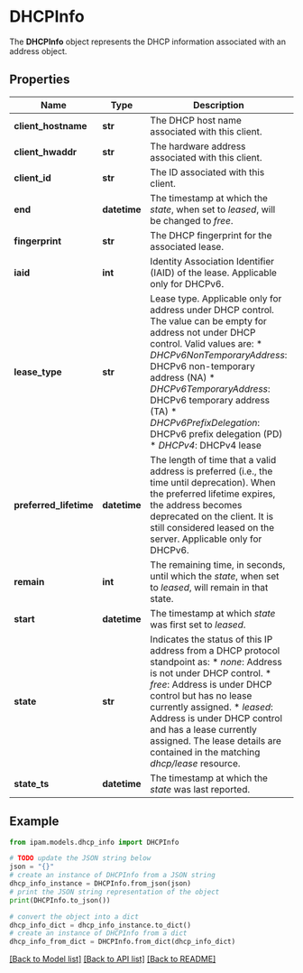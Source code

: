 # DHCPInfo

The __DHCPInfo__ object represents the DHCP information associated with an address object.

## Properties

Name | Type | Description | Notes
------------ | ------------- | ------------- | -------------
**client_hostname** | **str** | The DHCP host name associated with this client. | [optional] [readonly] 
**client_hwaddr** | **str** | The hardware address associated with this client. | [optional] [readonly] 
**client_id** | **str** | The ID associated with this client. | [optional] [readonly] 
**end** | **datetime** | The timestamp at which the _state_, when set to _leased_, will be changed to _free_. | [optional] [readonly] 
**fingerprint** | **str** | The DHCP fingerprint for the associated lease. | [optional] [readonly] 
**iaid** | **int** | Identity Association Identifier (IAID) of the lease. Applicable only for DHCPv6. | [optional] [readonly] 
**lease_type** | **str** | Lease type. Applicable only for address under DHCP control. The value can be empty for address not under DHCP control.  Valid values are: * _DHCPv6NonTemporaryAddress_: DHCPv6 non-temporary address (NA) * _DHCPv6TemporaryAddress_: DHCPv6 temporary address (TA) * _DHCPv6PrefixDelegation_: DHCPv6 prefix delegation (PD) * _DHCPv4_: DHCPv4 lease | [optional] [readonly] 
**preferred_lifetime** | **datetime** | The length of time that a valid address is preferred (i.e., the time until deprecation). When the preferred lifetime expires, the address becomes deprecated on the client. It is still considered leased on the server. Applicable only for DHCPv6. | [optional] [readonly] 
**remain** | **int** | The remaining time, in seconds, until which the _state_, when set to _leased_, will remain in that state. | [optional] [readonly] 
**start** | **datetime** | The timestamp at which _state_ was first set to _leased_. | [optional] [readonly] 
**state** | **str** | Indicates the status of this IP address from a DHCP protocol standpoint as:   * _none_: Address is not under DHCP control.   * _free_: Address is under DHCP control but has no lease currently assigned.   * _leased_: Address is under DHCP control and has a lease currently assigned. The lease details are contained in the matching _dhcp/lease_ resource. | [optional] [readonly] 
**state_ts** | **datetime** | The timestamp at which the _state_ was last reported. | [optional] [readonly] 

## Example

```python
from ipam.models.dhcp_info import DHCPInfo

# TODO update the JSON string below
json = "{}"
# create an instance of DHCPInfo from a JSON string
dhcp_info_instance = DHCPInfo.from_json(json)
# print the JSON string representation of the object
print(DHCPInfo.to_json())

# convert the object into a dict
dhcp_info_dict = dhcp_info_instance.to_dict()
# create an instance of DHCPInfo from a dict
dhcp_info_from_dict = DHCPInfo.from_dict(dhcp_info_dict)
```
[[Back to Model list]](../README.md#documentation-for-models) [[Back to API list]](../README.md#documentation-for-api-endpoints) [[Back to README]](../README.md)


